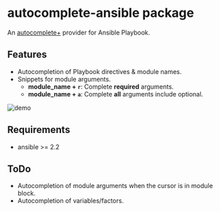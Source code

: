 # autocomplete-ansible package

An [autocomplete+](https://github.com/atom/autocomplete-plus) provider for Ansible Playbook.

## Features
* Autocompletion of Playbook directives & module names.
* Snippets for module arguments.
  * **module_name + `r`**: Complete **required** arguments.
  * **module_name + `a`**: Complete **all** arguments include optional.

![demo](https://cloud.githubusercontent.com/assets/1086022/16838450/1c3d368a-4a04-11e6-9775-64de7bf19dc2.gif)

## Requirements
* ansible >= 2.2

## ToDo
* Autocompletion of module arguments when the cursor is in module block.
* Autocompletion of variables/factors.
